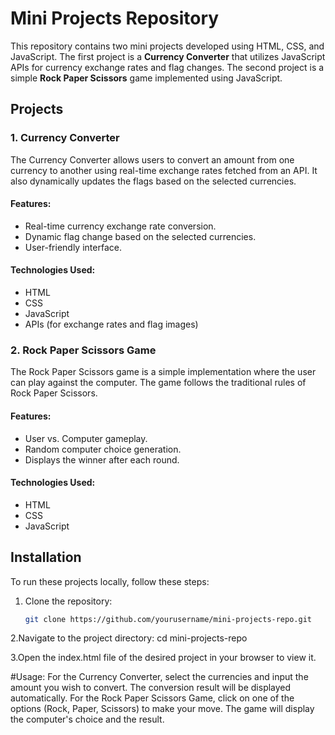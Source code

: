 # Mini Projects Repository

This repository contains two mini projects developed using HTML, CSS, and JavaScript. The first project is a **Currency Converter** that utilizes JavaScript APIs for currency exchange rates and flag changes. The second project is a simple **Rock Paper Scissors** game implemented using JavaScript.

## Projects

### 1. Currency Converter

The Currency Converter allows users to convert an amount from one currency to another using real-time exchange rates fetched from an API. It also dynamically updates the flags based on the selected currencies.

#### Features:
- Real-time currency exchange rate conversion.
- Dynamic flag change based on the selected currencies.
- User-friendly interface.

#### Technologies Used:
- HTML
- CSS
- JavaScript
- APIs (for exchange rates and flag images)

### 2. Rock Paper Scissors Game

The Rock Paper Scissors game is a simple implementation where the user can play against the computer. The game follows the traditional rules of Rock Paper Scissors.

#### Features:
- User vs. Computer gameplay.
- Random computer choice generation.
- Displays the winner after each round.

#### Technologies Used:
- HTML
- CSS
- JavaScript

## Installation

To run these projects locally, follow these steps:

1. Clone the repository:
   ```bash
   git clone https://github.com/yourusername/mini-projects-repo.git
   
2.Navigate to the project directory:
  cd mini-projects-repo
  
3.Open the index.html file of the desired project in your browser to view it.



#Usage:
For the Currency Converter, select the currencies and input the amount you wish to convert. The conversion result will be displayed automatically.
For the Rock Paper Scissors Game, click on one of the options (Rock, Paper, Scissors) to make your move. The game will display the computer's choice and the result.


